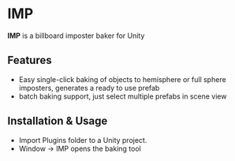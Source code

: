 # IMP

**IMP** is a billboard imposter baker for Unity

Features
--------

- Easy single-click baking of objects to hemisphere or full sphere imposters, generates a ready to use prefab
 - batch baking support, just select multiple prefabs in scene view

Installation & Usage
------------

- Import Plugins folder to a Unity project. 
- Window -> IMP opens the baking tool
